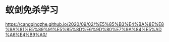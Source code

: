 # 蚁剑免杀学习
https://cangqingzhe.github.io/2020/09/02/%E5%85%B3%E4%BA%8E%E8%9A%81%E5%89%91%E5%85%8D%E6%9D%80%E7%9A%84%E5%AD%A6%E4%B9%A0/
